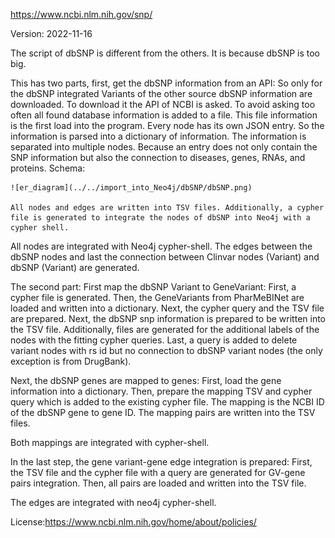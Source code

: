https://www.ncbi.nlm.nih.gov/snp/

Version: 2022-11-16

The script of dbSNP is different from the others. It is because dbSNP is too big. 

This has two parts, first, get the dbSNP information from an API:
    So only for the dbSNP integrated Variants of the other source dbSNP information are downloaded. To download it the API of NCBI is asked. To avoid asking too often all found database information is added to a file. This file information is the first load into the program. 
    Every node has its own JSON entry. So the information is parsed into a dictionary of information. The information is separated into multiple nodes. Because an entry does not only contain the SNP information but also the connection to diseases, genes, RNAs, and proteins.
    Schema:


    ![er_diagram](../../import_into_Neo4j/dbSNP/dbSNP.png)

    All nodes and edges are written into TSV files. Additionally, a cypher file is generated to integrate the nodes of dbSNP into Neo4j with a cypher shell.

All nodes are integrated with Neo4j cypher-shell. The edges between the dbSNP nodes and last the connection between Clinvar nodes (Variant) and dbSNP (Variant) are generated.

The second part:
First map the dbSNP Variant to GeneVariant:
    First, a cypher file is generated.
    Then,  the GeneVariants from PharMeBINet are loaded and written into a dictionary.
    Next, the cypher query and the TSV file are prepared.
    Next, the dbSNP snp information is prepared to be written into the TSV file.
    Additionally, files are generated for the additional labels of the nodes with the fitting cypher queries.
    Last, a query is added to delete variant nodes with rs id but no connection to dbSNP variant nodes (the only exception is from DrugBank).
  
Next, the dbSNP genes are mapped to genes:
    First, load the gene information into a dictionary.
    Then, prepare the mapping TSV and cypher query which is added to the existing cypher file.
    The mapping is the NCBI ID of the dbSNP gene to gene ID. The mapping pairs are written into the TSV files.

Both mappings are integrated with cypher-shell.

In the last step, the gene variant-gene edge integration is prepared:
    First, the TSV file and the cypher file with a query are generated for GV-gene pairs integration.
    Then, all pairs are loaded and written into the TSV file.

The edges are integrated with neo4j cypher-shell.

License:https://www.ncbi.nlm.nih.gov/home/about/policies/
